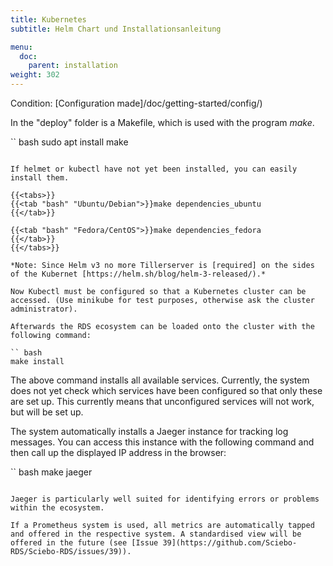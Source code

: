 ```yaml
---
title: Kubernetes
subtitle: Helm Chart und Installationsanleitung

menu:
  doc:
    parent: installation
weight: 302
---
```



Condition: [Configuration made]/doc/getting-started/config/)

In the "deploy" folder is a Makefile, which is used with the program *make*.

`` bash
sudo apt install make
```

If helmet or kubectl have not yet been installed, you can easily install them.

{{<tabs>}}
{{<tab "bash" "Ubuntu/Debian">}}make dependencies_ubuntu
{{</tab>}}

{{<tab "bash" "Fedora/CentOS">}}make dependencies_fedora
{{</tab>}}
{{</tabs>}}

*Note: Since Helm v3 no more Tillerserver is [required] on the sides of the Kubernet [https://helm.sh/blog/helm-3-released/).*

Now Kubectl must be configured so that a Kubernetes cluster can be accessed. (Use minikube for test purposes, otherwise ask the cluster administrator).

Afterwards the RDS ecosystem can be loaded onto the cluster with the following command:

`` bash
make install
```

The above command installs all available services. Currently, the system does not yet check which services have been configured so that only these are set up. This currently means that unconfigured services will not work, but will be set up.

The system automatically installs a Jaeger instance for tracking log messages. You can access this instance with the following command and then call up the displayed IP address in the browser:

`` bash
make jaeger
```

Jaeger is particularly well suited for identifying errors or problems within the ecosystem.

If a Prometheus system is used, all metrics are automatically tapped and offered in the respective system. A standardised view will be offered in the future (see [Issue 39](https://github.com/Sciebo-RDS/Sciebo-RDS/issues/39)).
